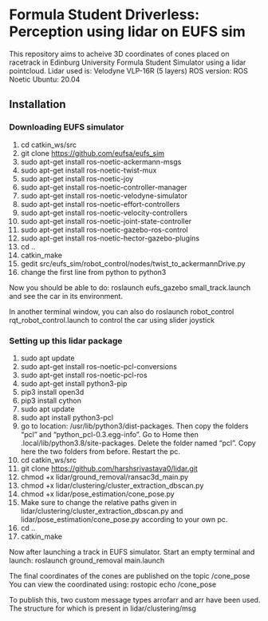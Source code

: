 # Formula Student Driverless: Perception using lidar on EUFS sim
This repository aims to acheive 3D coordinates of cones placed on racetrack in Edinburg University Formula Student Simulator using a lidar pointcloud.
Lidar used is: Velodyne VLP-16R (5 layers)
ROS version: ROS Noetic
Ubuntu: 20.04

## Installation

### Downloading EUFS simulator 
1. cd catkin_ws/src
2. git clone https://github.com/eufsa/eufs_sim
3. sudo apt-get install ros-noetic-ackermann-msgs
4. ⁠sudo apt-get install ros-noetic-twist-mux
5. ⁠sudo apt-get install ros-noetic-joy
6. sudo apt-get install ⁠ros-noetic-controller-manager 
7. sudo apt-get install ⁠ros-noetic-velodyne-simulator 
8. ⁠sudo apt-get install ros-noetic-effort-controllers 
9. ⁠sudo apt-get install ros-noetic-velocity-controllers 
10. ⁠sudo apt-get install ros-noetic-joint-state-controller 
11. sudo apt-get install ⁠ros-noetic-gazebo-ros-control
12. ⁠sudo apt-get install ros-noetic-hector-gazebo-plugins
13. ⁠cd .. 
14. ⁠catkin_make
15. ⁠gedit src/eufs_sim/robot_control/nodes/twist_to_ackermannDrive.py
16. ⁠change the first line from python to python3

Now you should be able to do:
roslaunch eufs_gazebo small_track.launch 
and see the car in its environment.

In another terminal window, you can also do
roslaunch robot_control rqt_robot_control.launch
to control the car using slider joystick

### Setting up this lidar package
1. sudo apt update
2. sudo apt-get install ros-noetic-pcl-conversions
3. sudo apt-get install ros-noetic-pcl-ros
4. sudo apt-get install python3-pip
5. pip3 install open3d
6. pip3 install cython
7. sudo apt update
8. sudo apt install python3-pcl
9. go to location: /usr/lib/python3/dist-packages. Then copy the folders “pcl” and “python_pcl-0.3.egg-info”. Go to Home then .local/lib/python3.8/site-packages. Delete the folder named “pcl”. Copy here the two folders from before. Restart the pc.
10. cd catkin_ws/src
11. git clone https://github.com/harshsrivastava0/lidar.git
12. chmod +x lidar/ground_removal/ransac3d_main.py
13. chmod +x lidar/clustering/cluster_extraction_dbscan.py
14. chmod +x lidar/pose_estimation/cone_pose.py
15. Make sure to change the relative paths given in lidar/clustering/cluster_extraction_dbscan.py and lidar/pose_estimation/cone_pose.py according to your own pc.
16. cd ..
17. catkin_make

Now after launching a track in EUFS simulator. Start an empty terminal and launch:
roslaunch ground_removal main.launch

The final coordinates of the cones are published on the topic /cone_pose
You can view the coordinated using:
rostopic echo /cone_pose

To publish this, two custom message types arrofarr and arr have been used. The structure for which is present in lidar/clustering/msg
